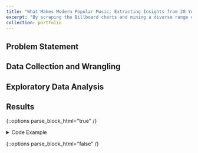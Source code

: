 ```yaml
---
title: "What Makes Modern Popular Music: Extracting Insights from 20 Years of Popular Songs"
excerpt: "By scraping the Billboard charts and mining a diverse range of features, I tried to uncover what aspects makes popular music in my generation.<img src='/images/genre_weeks.png' width='500' height='300'>"
collection: portfolio
---
```


## Problem Statement


## Data Collection and Wrangling


## Exploratory Data Analysis


## Results

{::options parse_block_html="true" /}

<details>
  <summary markdown="span">
    Code Example
  </summary>

```python
  def func()
```
  
</details>

{::options parse_block_html="false" /}
